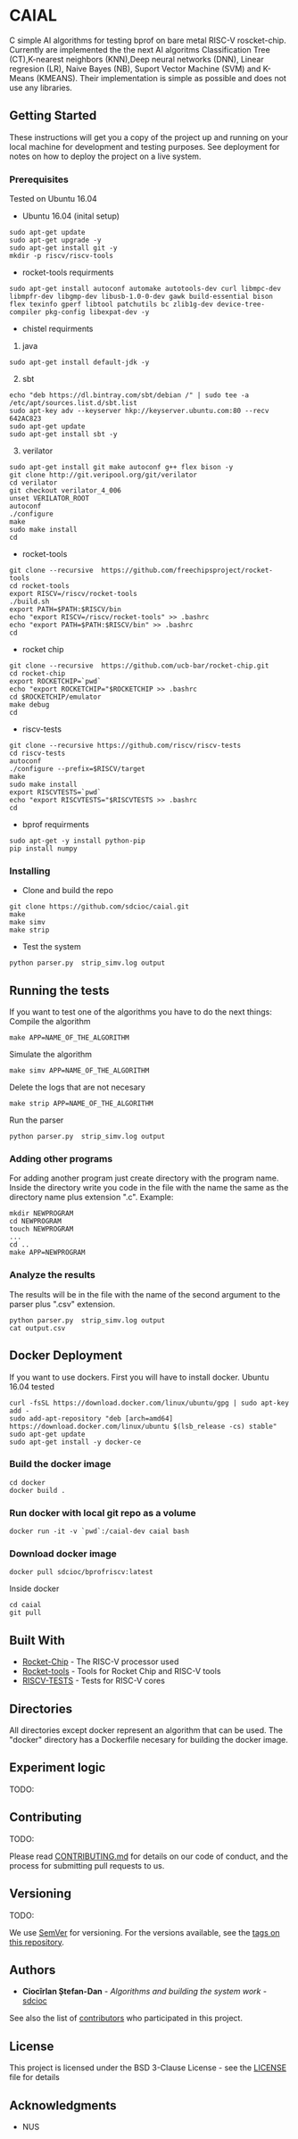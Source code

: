 # CAIAL

C simple AI algorithms for testing bprof on bare metal RISC-V roscket-chip.
Currently are implemented the the next AI algoritms Classification Tree (CT),K-nearest neighbors (KNN),Deep neural networks (DNN), Linear regresion (LR), Naive Bayes (NB), Suport Vector Machine (SVM) and K-Means (KMEANS). Their implementation is simple as possible and does not use any libraries.

## Getting Started

These instructions will get you a copy of the project up and running on your local machine for development and testing purposes. See deployment for notes on how to deploy the project on a live system.

### Prerequisites
Tested on Ubuntu 16.04

* Ubuntu 16.04 (inital setup)
```
sudo apt-get update
sudo apt-get upgrade -y
sudo apt-get install git -y
mkdir -p riscv/riscv-tools
```

* rocket-tools requirments
```
sudo apt-get install autoconf automake autotools-dev curl libmpc-dev libmpfr-dev libgmp-dev libusb-1.0-0-dev gawk build-essential bison flex texinfo gperf libtool patchutils bc zlib1g-dev device-tree-compiler pkg-config libexpat-dev -y
```
* chistel requirments

1. java
```
sudo apt-get install default-jdk -y
```

2. sbt
```
echo "deb https://dl.bintray.com/sbt/debian /" | sudo tee -a /etc/apt/sources.list.d/sbt.list
sudo apt-key adv --keyserver hkp://keyserver.ubuntu.com:80 --recv 642AC823
sudo apt-get update
sudo apt-get install sbt -y
```

3. verilator
```
sudo apt-get install git make autoconf g++ flex bison -y
git clone http://git.veripool.org/git/verilator
cd verilator
git checkout verilator_4_006
unset VERILATOR_ROOT
autoconf
./configure
make
sudo make install
cd
```

* rocket-tools
```
git clone --recursive  https://github.com/freechipsproject/rocket-tools
cd rocket-tools
export RISCV=/riscv/rocket-tools
./build.sh
export PATH=$PATH:$RISCV/bin
echo "export RISCV=/riscv/rocket-tools" >> .bashrc
echo "export PATH=$PATH:$RISCV/bin" >> .bashrc
cd
```


* rocket chip
```
git clone --recursive  https://github.com/ucb-bar/rocket-chip.git
cd rocket-chip
export ROCKETCHIP=`pwd`
echo "export ROCKETCHIP="$ROCKETCHIP >> .bashrc
cd $ROCKETCHIP/emulator
make debug
cd
```
* riscv-tests
```
git clone --recursive https://github.com/riscv/riscv-tests
cd riscv-tests
autoconf
./configure --prefix=$RISCV/target
make
sudo make install
export RISCVTESTS=`pwd`
echo "export RISCVTESTS="$RISCVTESTS >> .bashrc
cd
```

* bprof requirments
```
sudo apt-get -y install python-pip
pip install numpy
```


### Installing

* Clone and build the repo
```
git clone https://github.com/sdcioc/caial.git
make
make simv
make strip
```

* Test the system

```
python parser.py  strip_simv.log output
```

## Running the tests

If you want to test one of the algorithms you have to do the next things:
Compile the algorithm
```
make APP=NAME_OF_THE_ALGORITHM

```
Simulate the algorithm
```
make simv APP=NAME_OF_THE_ALGORITHM

```
Delete the logs that are not necesary
```
make strip APP=NAME_OF_THE_ALGORITHM

```
Run the parser
```
python parser.py  strip_simv.log output

```


### Adding other programs

For adding another program just create directory with the program name.
Inside the directory write you code in the file with the name the same as the directory name
plus extension ".c".
Example:

```
mkdir NEWPROGRAM
cd NEWPROGRAM
touch NEWPROGRAM
...
cd ..
make APP=NEWPROGRAM
```

### Analyze the results

The results will be in the file with the name of the second argument to the parser plus
".csv" extension.

```
python parser.py  strip_simv.log output
cat output.csv
```

## Docker Deployment

If you want to use dockers. First you will have to install docker.
Ubuntu 16.04 tested
```
curl -fsSL https://download.docker.com/linux/ubuntu/gpg | sudo apt-key add -
sudo add-apt-repository "deb [arch=amd64] https://download.docker.com/linux/ubuntu $(lsb_release -cs) stable"
sudo apt-get update
sudo apt-get install -y docker-ce

```

### Build the docker image
```
cd docker
docker build .
```

### Run docker with local git repo as a volume
```
docker run -it -v `pwd`:/caial-dev caial bash
```

### Download docker image
```
docker pull sdcioc/bprofriscv:latest
```
Inside docker
```
cd caial
git pull
```


## Built With

* [Rocket-Chip](https://github.com/freechipsproject/rocket-chip) - The RISC-V processor used
* [Rocket-tools](https://github.com/freechipsproject/rocket-tools) - Tools for Rocket Chip and RISC-V tools
* [RISCV-TESTS](https://github.com/riscv/riscv-tests) - Tests for RISC-V cores


## Directories
All directories except docker represent an algorithm that can be used. The "docker" directory has a Dockerfile necesary for building the docker image.

## Experiment logic

TODO:



## Contributing
TODO:

Please read [CONTRIBUTING.md](https://gist.github.com/PurpleBooth/b24679402957c63ec426) for details on our code of conduct, and the process for submitting pull requests to us.

## Versioning

TODO:

We use [SemVer](http://semver.org/) for versioning. For the versions available, see the [tags on this repository](https://github.com/your/project/tags). 

## Authors

* **Ciocîrlan Ștefan-Dan** - *Algorithms and building the system work* - [sdcioc](https://github.com/sdcioc)

See also the list of [contributors](https://github.com/sdcioc/caial.git/contributors) who participated in this project.

## License

This project is licensed under the BSD 3-Clause License - see the [LICENSE](LICENSE) file for details

## Acknowledgments

* NUS

